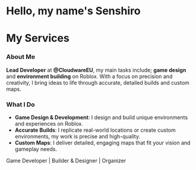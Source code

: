 # **Hello, my name's Senshiro**

# My Services

### About Me
**Lead Developer** at **@CloudwareEU**, my main tasks include; **game design** and **environment building** on Roblox. With a focus on precision and creativity, I bring ideas to life through accurate, detailed builds and custom maps.

### What I Do
- **Game Design & Development**: I design and build unique environments and experiences on Roblox.
- **Accurate Builds**: I replicate real-world locations or create custom environments, my work is precise and high-quality.
- **Custom Maps**: I deliver detailed, engaging maps that fit your vision and gameplay needs.

Game Developer | Builder & Designer | Organizer
